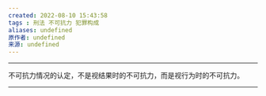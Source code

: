 ```yaml
---
created: 2022-08-10 15:43:58
tags : 刑法 不可抗力 犯罪构成
aliases: undefined
原作者: undefined
来源: undefined
---
```

---

不可抗力情况的认定，不是视结果时的不可抗力，而是视行为时的不可抗力。

---


